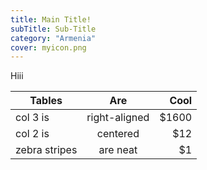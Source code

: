 ```yaml
---
title: Main Title!
subTitle: Sub-Title
category: "Armenia"
cover: myicon.png
---
```


Hiii

| Tables        | Are           | Cool  |
| ------------- |:-------------:| -----:|
| col 3 is      | right-aligned | $1600 |
| col 2 is      | centered      |   $12 |
| zebra stripes | are neat      |    $1 |
